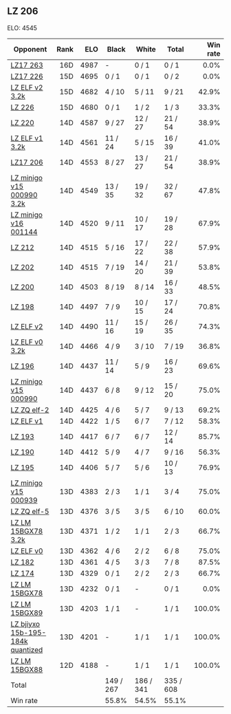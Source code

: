 ## LZ 206 ##

ELO: 4545

Opponent | Rank | ELO | Black | White | Total | Win rate
---------|-----:|----:|-------|-------|-------|-------:
[LZ17 263](LZ17%20263.md) | 16D | 4987 | - | 0 / 1 | 0 / 1 | 0.0%
[LZ17 226](LZ17%20226.md) | 15D | 4695 | 0 / 1 | 0 / 1 | 0 / 2 | 0.0%
[LZ ELF v2 3.2k](LZ%20ELF%20v2%203.2k.md) | 15D | 4682 | 4 / 10 | 5 / 11 | 9 / 21 | 42.9%
[LZ 226](LZ%20226.md) | 15D | 4680 | 0 / 1 | 1 / 2 | 1 / 3 | 33.3%
[LZ 220](LZ%20220.md) | 14D | 4587 | 9 / 27 | 12 / 27 | 21 / 54 | 38.9%
[LZ ELF v1 3.2k](LZ%20ELF%20v1%203.2k.md) | 14D | 4561 | 11 / 24 | 5 / 15 | 16 / 39 | 41.0%
[LZ17 206](LZ17%20206.md) | 14D | 4553 | 8 / 27 | 13 / 27 | 21 / 54 | 38.9%
[LZ minigo v15 000990 3.2k](LZ%20minigo%20v15%20000990%203.2k.md) | 14D | 4549 | 13 / 35 | 19 / 32 | 32 / 67 | 47.8%
[LZ minigo v16 001144](LZ%20minigo%20v16%20001144.md) | 14D | 4520 | 9 / 11 | 10 / 17 | 19 / 28 | 67.9%
[LZ 212](LZ%20212.md) | 14D | 4515 | 5 / 16 | 17 / 22 | 22 / 38 | 57.9%
[LZ 202](LZ%20202.md) | 14D | 4515 | 7 / 19 | 14 / 20 | 21 / 39 | 53.8%
[LZ 200](LZ%20200.md) | 14D | 4503 | 8 / 19 | 8 / 14 | 16 / 33 | 48.5%
[LZ 198](LZ%20198.md) | 14D | 4497 | 7 / 9 | 10 / 15 | 17 / 24 | 70.8%
[LZ ELF v2](LZ%20ELF%20v2.md) | 14D | 4490 | 11 / 16 | 15 / 19 | 26 / 35 | 74.3%
[LZ ELF v0 3.2k](LZ%20ELF%20v0%203.2k.md) | 14D | 4466 | 4 / 9 | 3 / 10 | 7 / 19 | 36.8%
[LZ 196](LZ%20196.md) | 14D | 4437 | 11 / 14 | 5 / 9 | 16 / 23 | 69.6%
[LZ minigo v15 000990](LZ%20minigo%20v15%20000990.md) | 14D | 4437 | 6 / 8 | 9 / 12 | 15 / 20 | 75.0%
[LZ ZQ elf-2](LZ%20ZQ%20elf-2.md) | 14D | 4425 | 4 / 6 | 5 / 7 | 9 / 13 | 69.2%
[LZ ELF v1](LZ%20ELF%20v1.md) | 14D | 4422 | 1 / 5 | 6 / 7 | 7 / 12 | 58.3%
[LZ 193](LZ%20193.md) | 14D | 4417 | 6 / 7 | 6 / 7 | 12 / 14 | 85.7%
[LZ 190](LZ%20190.md) | 14D | 4412 | 5 / 9 | 4 / 7 | 9 / 16 | 56.3%
[LZ 195](LZ%20195.md) | 14D | 4406 | 5 / 7 | 5 / 6 | 10 / 13 | 76.9%
[LZ minigo v15 000939](LZ%20minigo%20v15%20000939.md) | 13D | 4383 | 2 / 3 | 1 / 1 | 3 / 4 | 75.0%
[LZ ZQ elf-5](LZ%20ZQ%20elf-5.md) | 13D | 4376 | 3 / 5 | 3 / 5 | 6 / 10 | 60.0%
[LZ LM 15BGX78 3.2k](LZ%20LM%2015BGX78%203.2k.md) | 13D | 4371 | 1 / 2 | 1 / 1 | 2 / 3 | 66.7%
[LZ ELF v0](LZ%20ELF%20v0.md) | 13D | 4362 | 4 / 6 | 2 / 2 | 6 / 8 | 75.0%
[LZ 182](LZ%20182.md) | 13D | 4361 | 4 / 5 | 3 / 3 | 7 / 8 | 87.5%
[LZ 174](LZ%20174.md) | 13D | 4329 | 0 / 1 | 2 / 2 | 2 / 3 | 66.7%
[LZ LM 15BGX78](LZ%20LM%2015BGX78.md) | 13D | 4232 | 0 / 1 | - | 0 / 1 | 0.0%
[LZ LM 15BGX89](LZ%20LM%2015BGX89.md) | 13D | 4203 | 1 / 1 | - | 1 / 1 | 100.0%
[LZ bjiyxo 15b-195-184k quantized](LZ%20bjiyxo%2015b-195-184k%20quantized.md) | 13D | 4201 | - | 1 / 1 | 1 / 1 | 100.0%
[LZ LM 15BGX88](LZ%20LM%2015BGX88.md) | 12D | 4188 | - | 1 / 1 | 1 / 1 | 100.0%
Total | | | 149 / 267 | 186 / 341 | 335 / 608 | 
Win rate| | | 55.8% | 54.5% | 55.1% | 

